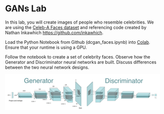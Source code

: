 # GANs Lab
In this lab, you will create images of people who resemble celebrities. We are using the [Celeb-A Faces dataset](http://mmlab.ie.cuhk.edu.hk/projects/CelebA.html) and referencing code created by Nathan Inkawhich <https://github.com/inkawhich>.

Load the Python Notebook from Github (dcgan_faces.ipynb) into [Colab](https://colab.research.google.com/notebooks/intro.ipynb#recent=true). Ensure that your runtime is using a GPU.

Follow the notebook to create a set of celebrity faces. Observe how the Generator and Discriminator neural networks are built. Discuss differences between the two neural network designs.

![](GAN_neural_networks.png)
